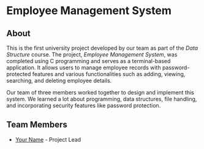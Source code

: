 # Employee Management System

## About
This is the first university project developed by our team as part of the *Data Structure* course. The project, *Employee Management System*, was completed using C programming and serves as a terminal-based application. It allows users to manage employee records with password-protected features and various functionalities such as adding, viewing, searching, and deleting employee details.

Our team of three members worked together to design and implement this system. We learned a lot about programming, data structures, file handling, and incorporating security features like password protection.

## Team Members
- [Your Name](https://github.com/ak1bhasan) - Project Lead
